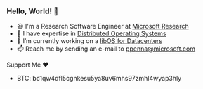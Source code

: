 ### Hello, World! 👋

- 😃 I'm a Research Software Engineer at [Microsoft Research](https://aka.ms/ppenna)
- 🔭 I have expertise in [Distributed Operating Systems](https://github.com/nanvix)
- 🔨 I’m currently working on a [libOS for Datacenters](https://github.com/demikernel)
- 📫 Reach me by sending an e-mail to [ppenna@microsoft.com](mailto:ppenna@microsoft.com)


Support Me ❤️
  - BTC: bc1qw4dfl5cgnkesu5ya8uv6mhs97zmhl4wyap3hly
<!--
**ppenna/ppenna** is a ✨ _special_ ✨ repository because its `README.md` (this file) appears on your GitHub profile.

Here are some ideas to get you started:


- 🌱 I’m currently learning ...
- 👯 I’m looking to collaborate on ...
- 🤔 I’m looking for help with ...
- 💬 Ask me about ...
- 😄 Pronouns: ...
- ⚡ Fun fact: ...
-->
